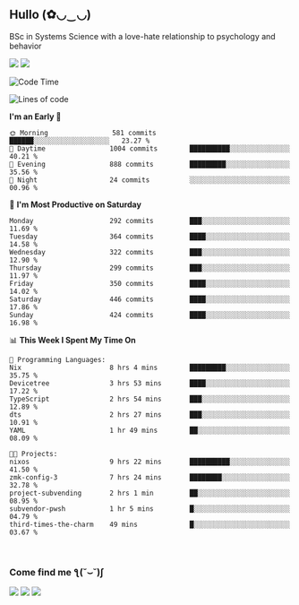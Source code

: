 <h2>Hullo (✿◡‿◡)</h2>

BSc in Systems Science with a love-hate relationship to psychology and behavior

<img src="https://github-readme-activity-graph.vercel.app/graph?username=hedonicadapter&theme=high-contrast"/>
<img src="https://github-readme-stats-git-masterrstaa-rickstaa.vercel.app/api?username=hedonicadapter&theme=highcontrast"/>

<!--START_SECTION:waka-->
![Code Time](http://img.shields.io/badge/Code%20Time-1%2C432%20hrs%2021%20mins-blue)

![Lines of code](https://img.shields.io/badge/From%20Hello%20World%20I%27ve%20Written-3.9%20million%20lines%20of%20code-blue)

**I'm an Early 🐤** 

```text
🌞 Morning                581 commits         ██████░░░░░░░░░░░░░░░░░░░   23.27 % 
🌆 Daytime                1004 commits        ██████████░░░░░░░░░░░░░░░   40.21 % 
🌃 Evening                888 commits         █████████░░░░░░░░░░░░░░░░   35.56 % 
🌙 Night                  24 commits          ░░░░░░░░░░░░░░░░░░░░░░░░░   00.96 % 
```
📅 **I'm Most Productive on Saturday** 

```text
Monday                   292 commits         ███░░░░░░░░░░░░░░░░░░░░░░   11.69 % 
Tuesday                  364 commits         ████░░░░░░░░░░░░░░░░░░░░░   14.58 % 
Wednesday                322 commits         ███░░░░░░░░░░░░░░░░░░░░░░   12.90 % 
Thursday                 299 commits         ███░░░░░░░░░░░░░░░░░░░░░░   11.97 % 
Friday                   350 commits         ████░░░░░░░░░░░░░░░░░░░░░   14.02 % 
Saturday                 446 commits         ████░░░░░░░░░░░░░░░░░░░░░   17.86 % 
Sunday                   424 commits         ████░░░░░░░░░░░░░░░░░░░░░   16.98 % 
```


📊 **This Week I Spent My Time On** 

```text
💬 Programming Languages: 
Nix                      8 hrs 4 mins        █████████░░░░░░░░░░░░░░░░   35.75 % 
Devicetree               3 hrs 53 mins       ████░░░░░░░░░░░░░░░░░░░░░   17.22 % 
TypeScript               2 hrs 54 mins       ███░░░░░░░░░░░░░░░░░░░░░░   12.89 % 
dts                      2 hrs 27 mins       ███░░░░░░░░░░░░░░░░░░░░░░   10.91 % 
YAML                     1 hr 49 mins        ██░░░░░░░░░░░░░░░░░░░░░░░   08.09 % 

🐱‍💻 Projects: 
nixos                    9 hrs 22 mins       ██████████░░░░░░░░░░░░░░░   41.50 % 
zmk-config-3             7 hrs 24 mins       ████████░░░░░░░░░░░░░░░░░   32.78 % 
project-subvending       2 hrs 1 min         ██░░░░░░░░░░░░░░░░░░░░░░░   08.95 % 
subvendor-pwsh           1 hr 5 mins         █░░░░░░░░░░░░░░░░░░░░░░░░   04.79 % 
third-times-the-charm    49 mins             █░░░░░░░░░░░░░░░░░░░░░░░░   03.67 % 
```


<!--END_SECTION:waka-->

<br/>
<h3>Come find me ƪ(˘⌣˘)ʃ </h3>

<a href="https://hedonicadapter.com/"><img src="https://img.shields.io/badge/-Portfolio-3423A6?style=flat-square&logo=Google-Chrome&logoColor=white"/></a>
<a href="www.linkedin.com/in/sam-herman"><img src="https://img.shields.io/badge/-Sam%20Herman-0077B5?style=flat-square&logo=Linkedin&logoColor=white"/></a>
<a href="mailto:mailservice.samherman@gamil.com"><img src="https://img.shields.io/badge/-mailservice.samherman@gamil.com-D14836?style=flat-square&logo=Gmail&logoColor=white"/></a>

<!--
**cdthomp1/cdthomp1** is a ✨ _special_ ✨ repository because its `README.md` (this file) appears on your GitHub profile.


----
Credit: [cdthomp1](https://github.com/cdthomp1)

Last Edited on: 19/11/2020
